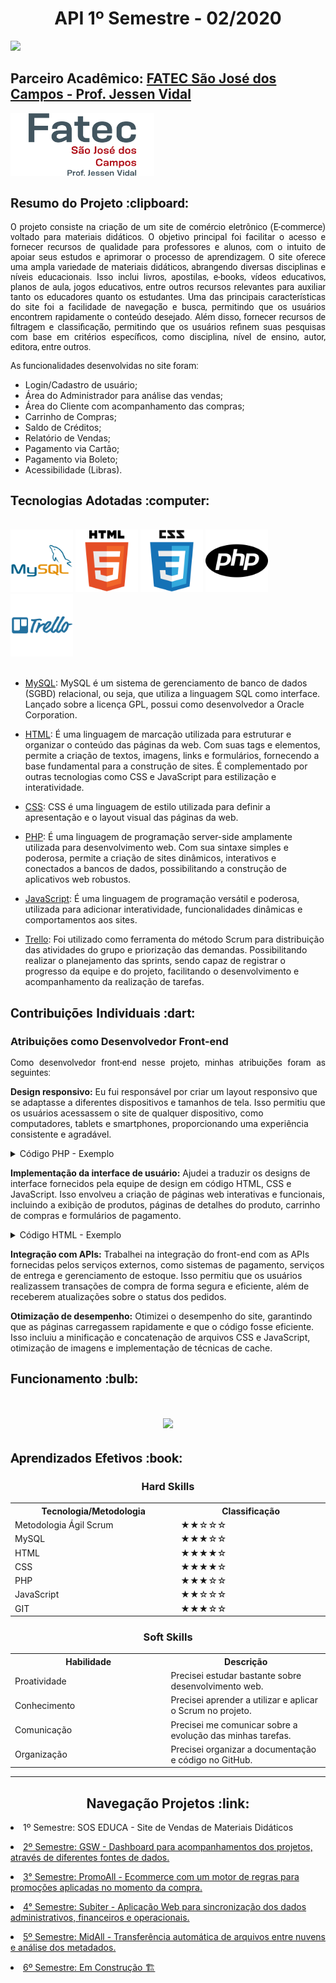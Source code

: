 <html>
<body>
 <h1 align="center"> API 1º Semestre - 02/2020</h1>
<a href="https://github.com/Grupo-1-2020-PI-FATEC-ADS/SOS-EDUCA"><img src="https://img.shields.io/badge/GitHub-Repositório Projeto-181717?style=for-the-badge&logo=github"></a>
 
 <h2> Parceiro Acadêmico: <a href="https://fatecsjc-prd.azurewebsites.net/">FATEC São José dos Campos - Prof. Jessen Vidal</a></h2>
 
<img src="https://github.com/BryanRibeiro/Portfolio-Projetos/blob/main/images/fatecsjc_400x192.png" height="100" width="230"/>
  
  <h2 style="font-family:roboto;"> Resumo do Projeto :clipboard:</h2>
  
  <p align="justify" style="font-family:roboto;"> O projeto consiste na criação de um site de comércio eletrônico (E-commerce) voltado para materiais didáticos. O objetivo principal foi facilitar o acesso e fornecer recursos de qualidade para professores e alunos, com o intuito de apoiar seus estudos e aprimorar o processo de aprendizagem. O site oferece uma ampla variedade de materiais didáticos, abrangendo diversas disciplinas e níveis educacionais. Isso inclui livros, apostilas, e-books, vídeos educativos, planos de aula, jogos educativos, entre outros recursos relevantes para auxiliar tanto os educadores quanto os estudantes.
Uma das principais características do site foi a facilidade de navegação e busca, permitindo que os usuários encontrem rapidamente o conteúdo desejado. Além disso, fornecer recursos de filtragem e classificação, permitindo que os usuários refinem suas pesquisas com base em critérios específicos, como disciplina, nível de ensino, autor, editora, entre outros.
   
  <p align="justify" style="font-family:roboto;"> As funcionalidades desenvolvidas no site foram: 
 </p>
  <ul>
<li>Login/Cadastro de usuário;</li>
<li>Área do Administrador para análise das vendas;</li>
<li>Área do Cliente com acompanhamento das compras;</li>
<li>Carrinho de Compras;</li>
<li>Saldo de Créditos;</li>
<li>Relatório de Vendas;</li>
<li>Pagamento via Cartão;</li>
<li>Pagamento via Boleto;</li>
<li>Acessibilidade (Libras).</li>
  </ul>
 </p>
 
 <h2 style="font-family:roboto;"> Tecnologias Adotadas :computer:</h2>
 
 <div style="display: inline_block"><br> 
 <img src="https://raw.githubusercontent.com/devicons/devicon/1119b9f84c0290e0f0b38982099a2bd027a48bf1/icons/mysql/mysql-original-wordmark.svg" width="100"    height="100" />	 
 <img src="https://raw.githubusercontent.com/devicons/devicon/1119b9f84c0290e0f0b38982099a2bd027a48bf1/icons/html5/html5-original-wordmark.svg" width="100"    height="100" />
 <img src="https://raw.githubusercontent.com/devicons/devicon/1119b9f84c0290e0f0b38982099a2bd027a48bf1/icons/css3/css3-original-wordmark.svg" width="100" height="100" />
 <img src="https://raw.githubusercontent.com/devicons/devicon/1119b9f84c0290e0f0b38982099a2bd027a48bf1/icons/php/php-plain.svg" width="100" height="100" />
 <img src="https://raw.githubusercontent.com/devicons/devicon/1119b9f84c0290e0f0b38982099a2bd027a48bf1/icons/trello/trello-plain-wordmark.svg" width="100" height="100" />
</div>
 
<br>
 
  <ul>
  <li><a href="https://www.mysql.com/">MySQL</a>: MySQL é um sistema de gerenciamento de banco de dados (SGBD) relacional, ou seja, que utiliza a linguagem SQL como interface. Lançado sobre a licença GPL, possui como desenvolvedor a Oracle Corporation.</p></li>
  </li>	  
  <li><a href="https://html.spec.whatwg.org/multipage/">HTML</a>: É uma linguagem de marcação utilizada para estruturar e organizar o conteúdo das páginas da web. Com suas tags e elementos, permite a criação de textos, imagens, links e formulários, fornecendo a base fundamental para a construção de sites. É complementado por outras tecnologias como CSS e JavaScript para estilização e interatividade.</p></li>
  </li>
   <li><a href="https://www.w3.org/Style/CSS/Overview.en.html">CSS</a>: CSS é uma linguagem de estilo utilizada para definir a apresentação e o layout visual das páginas da web.</p></li>
  </li>
   <li><a href="https://www.php.net/">PHP</a>: É uma linguagem de programação server-side amplamente utilizada para desenvolvimento web. Com sua sintaxe simples e poderosa, permite a criação de sites dinâmicos, interativos e conectados a bancos de dados, possibilitando a construção de aplicativos web robustos.</p></li>
  </li>
   <li><a href="https://developer.mozilla.org/pt-BR/docs/Web/JavaScript">JavaScript</a>: É uma linguagem de programação versátil e poderosa, utilizada para adicionar interatividade, funcionalidades dinâmicas e comportamentos aos sites.</p></li>
  </li>
  <li><a href="https://trello.com/https://trello.com">Trello</a>: Foi utilizado como ferramenta do método Scrum para distribuição das atividades do grupo e priorização das demandas. Possibilitando realizar o planejamento das sprints, sendo capaz de registrar o progresso da equipe e do projeto, facilitando o desenvolvimento e acompanhamento da realização de tarefas. </p></li>
  </li>

  </ul>
  
  <h2 style="font-family:roboto;"> Contribuições Individuais :dart:</h2>
  
  <h3> Atribuições como Desenvolvedor Front-end</h3>
  <p align="justify" style="font-family:roboto;"> Como desenvolvedor front-end nesse projeto, minhas atribuições foram as seguintes:

**Design responsivo:** Eu fui responsável por criar um layout responsivo que se adaptasse a diferentes dispositivos e tamanhos de tela. Isso permitiu que os usuários acessassem o site de qualquer dispositivo, como computadores, tablets e smartphones, proporcionando uma experiência consistente e agradável.

<details>
	
<summary>Código PHP - Exemplo</summary>
 
```php
 
$conn = mysqli_connect("localhost", "usuario", "senha", "banco_de_dados");

$query = "SELECT * FROM produtos";
$result = mysqli_query($conn, $query);

while ($row = mysqli_fetch_assoc($result)) {
  
 // Informações do produto
  echo "<div class='product'>";
  echo "<h3>" . $row['titulo'] . "</h3>";
  echo "<p>" . $row['descricao'] . "</p>";
  echo "</div>";
}

mysqli_close($conn);
?>
 
```
 
O código acima é um exemplo simples do que fizemos utilizando o PHP para exibir os produtos do site. Ele realiza uma consulta ao banco de dados e exibe as informações dos produtos em um loop.
 
</details> 
 
**Implementação da interface de usuário:** Ajudei a traduzir os designs de interface fornecidos pela equipe de design em código HTML, CSS e JavaScript. Isso envolveu a criação de páginas web interativas e funcionais, incluindo a exibição de produtos, páginas de detalhes do produto, carrinho de compras e formulários de pagamento.
 
<details>
	
<summary>Código HTML - Exemplo</summary>
 
```html
 
// Exemplo de integração com a API de pagamento
function fazerPagamento(total, dadosPagamento) {
  // Chamada para a API de pagamento
  fetch('https://api.paymentprovider.com/payment', {
    method: 'POST',
    headers: {
      'Content-Type': 'application/json',
    },
    body: JSON.stringify(dadosPagamento),
  })
    .then(response => response.json())
    .then(data => {
      // Processar a resposta da API de pagamento
      if (data.status === 'success') {
        // Pagamento realizado com sucesso
        // Executar ações adicionais, como atualizar o status do pedido, exibir uma mensagem de sucesso, etc.
      } else {
        // O pagamento falhou
        // Lidar com o erro, exibir uma mensagem de erro, etc.
      }
    })
    .catch(error => {
      // Ocorreu um erro na chamada para a API de pagamento
      // Lidar com o erro, exibir uma mensagem de erro, etc.
    });
}

// Exemplo de integração com a API de entrega
function realizarEntrega(endereco, dadosEntrega) {
  // Chamada para a API de entrega
  fetch('https://api.deliveryprovider.com/delivery', {
    method: 'POST',
    headers: {
      'Content-Type': 'application/json',
    },
    body: JSON.stringify(dadosEntrega),
  })
    .then(response => response.json())
    .then(data => {
      // Processar a resposta da API de entrega
      if (data.status === 'success') {
        // Entrega realizada com sucesso
        // Executar ações adicionais, como atualizar o status do pedido, exibir uma mensagem de sucesso, etc.
      } else {
        // A entrega falhou
        // Lidar com o erro, exibir uma mensagem de erro, etc.
      }
    })
    .catch(error => {

    });
}
 
```
 
</details> 

**Integração com APIs:** Trabalhei na integração do front-end com as APIs fornecidas pelos serviços externos, como sistemas de pagamento, serviços de entrega e gerenciamento de estoque. Isso permitiu que os usuários realizassem transações de compra de forma segura e eficiente, além de receberem atualizações sobre o status dos pedidos.

**Otimização de desempenho:** Otimizei o desempenho do site, garantindo que as páginas carregassem rapidamente e que o código fosse eficiente. Isso incluiu a minificação e concatenação de arquivos CSS e JavaScript, otimização de imagens e implementação de técnicas de cache.
</p>
  
  
  <h2 style="font-family:roboto;"> Funcionamento :bulb:</h2>

  <h1 align="center"> <img src = "https://github.com/Grupo-1-2020-PI-FATEC-ADS/SOS-EDUCA/blob/master/Imagens%20Geral/videosprint3.gif"/></h1>
 
  <h2 style="font-family:roboto;"> Aprendizados Efetivos :book:</h2>   
  <h3 align="center"> Hard Skills </h3>
  <table align="center">
    <tr>
      <th width="300px">Tecnologia/Metodologia</th>
      <th width="300px">Classificação</th>
    </tr>
    <tr>
      <td>Metodologia Ágil Scrum</td>
      <td>★★☆☆☆</td>
    </tr>
    <tr>
      <td>MySQL</td>
      <td>★★★☆☆</td>
    </tr>	
    <tr>
      <td>HTML</td>
      <td>★★★★☆</td>
    </tr>
    <tr>
      <td>CSS</td>
      <td>★★★★☆</td>
    </tr>
   <tr>
      <td>PHP</td>
      <td>★★★☆☆</td>
    </tr>
   <tr>
      <td>JavaScript</td>
      <td>★★☆☆☆</td>
    </tr>
    <tr>
      <td>GIT</td>
      <td>★★★☆☆</td>
    </tr>
  </table>
  
  <h3 align="center">Soft Skills</h3>
  <table align="center">
    <tr>
      <th width="300px">Habilidade</th>
      <th width="300px">Descrição</th>
    </tr>
    <tr>
      <td>Proatividade</td>
      <td>Precisei estudar bastante sobre desenvolvimento web.</td>
    </tr>
    <tr>
      <td>Conhecimento</td>
      <td>Precisei aprender a utilizar e aplicar o Scrum no projeto.</td>
    </tr>
    <tr>
      <td>Comunicação</td>
      <td>Precisei me comunicar sobre a evolução das minhas tarefas.</td>
    </tr>
    <tr>
      <td>Organização</td>
      <td>Precisei organizar a documentação e código no GitHub.</td>
    </tr>
  </table>
  
---

 <h2 align="center"> Navegação Projetos :link:</h2>
 
   <p align="justify" style="font-family:roboto;"><li> 1º Semestre: SOS EDUCA - Site de Vendas de Materiais Didáticos</li></p>
   <p align="justify" style="font-family:roboto;"><li><a href="https://github.com/BryanRibeiro/Portfolio-Projetos/blob/main/API_2.md">2º Semestre: GSW - Dashboard para acompanhamentos dos projetos, através de diferentes fontes de dados.</a></li></p>
   <p align="justify" style="font-family:roboto;"><li><a href="https://github.com/BryanRibeiro/Portfolio-Projetos/blob/main/API_3.md">3° Semestre: PromoAll - Ecommerce com um motor de regras para promoções aplicadas no momento da compra.</a></li></p>
   <p align="justify" style="font-family:roboto;"><li><a href="https://github.com/BryanRibeiro/Portfolio-Projetos/blob/main/API_4.md">4° Semestre: Subiter - Aplicação Web para sincronização dos dados administrativos, financeiros e operacionais.</a></li></p>
   <p align="justify" style="font-family:roboto;"><li><a href="https://github.com/BryanRibeiro/Portfolio-Projetos/blob/main/API_5.md">5º Semestre: MidAll - Transferência automática de arquivos entre nuvens e análise dos metadados.</a></li></p>
   <p align="justify" style="font-family:roboto;"><li><a href=""> 6º Semestre: Em Construção 🏗️</a></li></p>
  
</body>
</html>
